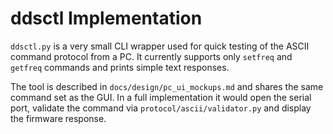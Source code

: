# ddsctl Implementation

`ddsctl.py` is a very small CLI wrapper used for quick testing of the ASCII
command protocol from a PC. It currently supports only `setfreq` and `getfreq`
commands and prints simple text responses.

The tool is described in `docs/design/pc_ui_mockups.md` and shares the same
command set as the GUI. In a full implementation it would open the serial port,
validate the command via `protocol/ascii/validator.py` and display the firmware
response.

